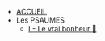 <!-- docs/_sidebar.md -->
* [ACCUEIL](/)
* Les PSAUMES
    * [I - Le vrai bonheur 🐬](#chapitre-i-le-vrai-bonheur-🐬)